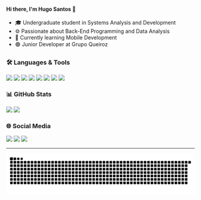 #### Hi there, I'm Hugo Santos 👋

- 🎓 Undergraduate student in Systems Analysis and Development  
- ⚙️ Passionate about Back-End Programming and Data Analysis  
- 📱 Currently learning Mobile Development  
- 🟢 Junior Developer at Grupo Queiroz  

### 🛠️ Languages & Tools
<div>
  <img src="https://img.shields.io/badge/-Python-3776AB?style=for-the-badge&logo=python&logoColor=white" />
  <img src="https://img.shields.io/badge/-Java-007396?style=for-the-badge&logo=java&logoColor=white" />
  <img src="https://img.shields.io/badge/-SQL-4479A1?style=for-the-badge&logo=postgresql&logoColor=white" />
  <img src="https://img.shields.io/badge/-Django-092E20?style=for-the-badge&logo=django&logoColor=white" />
  <img src="https://img.shields.io/badge/-SpringBoot-6DB33F?style=for-the-badge&logo=springboot&logoColor=white" />
  <img src="https://img.shields.io/badge/-SQLServer-CC2927?style=for-the-badge&logo=microsoftsqlserver&logoColor=white" />
  <img src="https://img.shields.io/badge/-ADVPL-004880?style=for-the-badge&logoColor=white" />
  <img src="https://img.shields.io/badge/-Flutter-02569B?style=for-the-badge&logo=flutter&logoColor=white" />
</div>

### 📊 GitHub Stats
<div>
  <img height="180em" src="https://github-readme-stats.vercel.app/api?username=Hugo-r2d2&show_icons=true&theme=nightowl" />
  <img height="180em" src="https://github-readme-stats.vercel.app/api/top-langs/?username=Hugo-r2d2&layout=compact&langs_count=7&theme=nightowl" />
</div>

### 🌐 Social Media
<div>
  <a href="" target="_blank"><img loading="lazy" src="https://img.shields.io/badge/-Instagram-%23E4405F?style=for-the-badge&logo=instagram&logoColor=white" target="_blank"></a>
  <a href=""><img loading="lazy" src="https://img.shields.io/badge/Gmail-D14836?style=for-the-badge&logo=gmail&logoColor=white" target="_blank"></a>
  <a href="" target="_blank"><img loading="lazy" src="https://img.shields.io/badge/-LinkedIn-%230077B5?style=for-the-badge&logo=linkedin&logoColor=white" target="_blank"></a>   
</div>


---


<picture align="center">
  <source media="(prefers-color-scheme: dark)" srcset="https://raw.githubusercontent.com/Hugo-r2d2/Hugo-r2d2/output/github-contribution-grid-snake-dark.svg">
  <source media="(prefers-color-scheme: light)" srcset="https://raw.githubusercontent.com/Hugo-r2d2/Hugo-r2d2/output/github-contribution-grid-snake-dark.svg">
  <img align="center" alt="github contribution grid snake animation" src="https://raw.githubusercontent.com/Hugo-r2d2/Hugo-r2d2/output/github-contribution-grid-snake.svg">
</picture>
